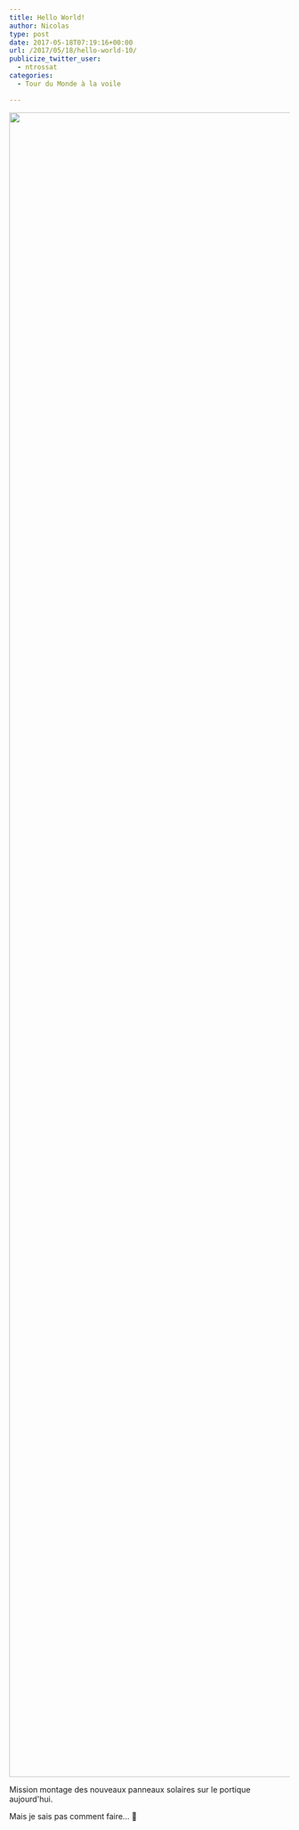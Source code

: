 ```yaml
---
title: Hello World! 
author: Nicolas
type: post
date: 2017-05-18T07:19:16+00:00
url: /2017/05/18/hello-world-10/
publicize_twitter_user:
  - ntrossat
categories:
  - Tour du Monde à la voile

---
```

[<img src="https://deh0rsblog.files.wordpress.com/2017/05/20170518_091514-01.jpeg" alt="" class="wp-image-2692 alignnone size-full" width="5312" height="2988" />][1]
  
Mission montage&nbsp;des nouveaux panneaux solaires sur le portique aujourd'hui.&nbsp;

Mais je sais pas comment faire... 🙂&nbsp;

 [1]: https://deh0rsblog.files.wordpress.com/2017/05/20170518_091514-01.jpeg